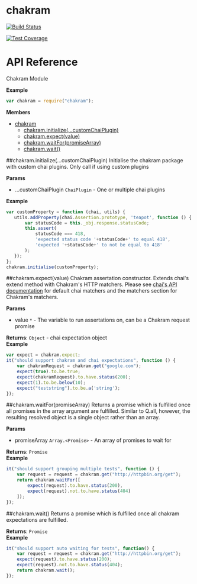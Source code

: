 # chakram

[![Build Status](https://travis-ci.org/dareid/chakram.svg?branch=master)](https://travis-ci.org/dareid/chakram)

[![Test Coverage](https://codeclimate.com/github/dareid/chakram/badges/coverage.svg)](https://codeclimate.com/github/dareid/chakram)

# API Reference
Chakram Module

**Example**  

```js
var chakram = require("chakram");
```

**Members**

* [chakram](#module_chakram)
  * [chakram.initialize(...customChaiPlugin)](#module_chakram.initialize)
  * [chakram.expect(value)](#module_chakram.expect)
  * [chakram.waitFor(promiseArray)](#module_chakram.waitFor)
  * [chakram.wait()](#module_chakram.wait)

<a name="module_chakram.initialize"></a>
##chakram.initialize(...customChaiPlugin)
Initialise the chakram package with custom chai plugins.
Only call if using custom plugins

**Params**

- ...customChaiPlugin `ChaiPlugin` - One or multiple chai plugins  

**Example**  

```js
var customProperty = function (chai, utils) {
   utils.addProperty(chai.Assertion.prototype, 'teapot', function () {
       var statusCode = this._obj.response.statusCode;
       this.assert(
           statusCode === 418, 
           'expected status code '+statusCode+' to equal 418', 
           'expected '+statusCode+' to not be equal to 418'
       );
   });
};
chakram.initialise(customProperty);
```

<a name="module_chakram.expect"></a>
##chakram.expect(value)
Chakram assertation constructor. Extends chai's extend method with Chakram's HTTP matchers.
Please see [chai's API documentation](http://chaijs.com/api/bdd/) for default chai matchers and the matchers section for Chakram's matchers.

**Params**

- value `*` - The variable to run assertations on, can be a Chakram request promise  

**Returns**: `Object` - chai expectation object  
**Example**  

```js
var expect = chakram.expect;
it("should support chakram and chai expectations", function () {
    var chakramRequest = chakram.get("google.com");
    expect(true).to.be.true;
    expect(chakramRequest).to.have.status(200);
    expect(1).to.be.below(10);
    expect("teststring").to.be.a('string');
});
```

<a name="module_chakram.waitFor"></a>
##chakram.waitFor(promiseArray)
Returns a promise which is fulfilled once all promises in the array argument are fulfilled.
Similar to Q.all, however, the resulting resolved object is a single object rather than an array.

**Params**

- promiseArray `Array.<Promise>` - An array of promises to wait for  

**Returns**: `Promise`  
**Example**  

```js 
it("should support grouping multiple tests", function () {
    var request = request = chakram.get("http://httpbin.org/get");
    return chakram.waitFor([
        expect(request).to.have.status(200),
        expect(request).not.to.have.status(404)
    ]);
});
```

<a name="module_chakram.wait"></a>
##chakram.wait()
Returns a promise which is fulfilled once all chakram expectations are fulfilled.

**Returns**: `Promise`  
**Example**  

```js
it("should support auto waiting for tests", function() {
    var request = request = chakram.get("http://httpbin.org/get");
    expect(request).to.have.status(200);
    expect(request).not.to.have.status(404);
    return chakram.wait();
});
```

